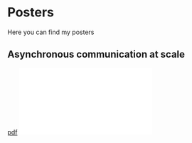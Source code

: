 # Posters

Here you can find my posters

## Asynchronous communication at scale

[pdf](EP2018/poster.pdf)
![svg](EP2018/poster.pdf)
